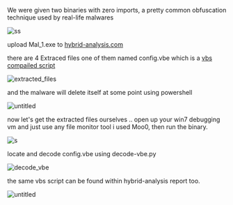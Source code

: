 We were given two binaries with zero imports, a pretty common obfuscation technique used by real-life malwares

![ss](https://user-images.githubusercontent.com/46635361/51080312-c6300800-16e1-11e9-8e79-6ab54bce4d9a.png)

upload Mal_1.exe to [hybrid-analysis.com](hybrid-analysis.com/sample/42512f779a32d5e677e534ad87524e886a80572c2de4e47ed993e264735b31ba)

there are 4 Extraced files one of them named config.vbe which is a [vbs compailed script](https://fileinfo.com/extension/vbe)

![extracted_files](https://user-images.githubusercontent.com/46635361/51080022-7b5fc180-16dc-11e9-8ad6-3d643b5cb37c.png)

and the malware will delete itself at some point using powershell 

![untitled](https://user-images.githubusercontent.com/46635361/51080134-b662f480-16de-11e9-9e01-566b8f14c003.png)

now let's get the extracted files ourselves .. open up your win7 debugging vm and just use any file monitor tool i used Moo0, then run the binary.

![s](https://user-images.githubusercontent.com/46635361/51080067-a1399600-16dd-11e9-9c09-9644c2c71c43.png)

locate and decode config.vbe using  decode-vbe.py

![decode_vbe](https://user-images.githubusercontent.com/46635361/51080078-ce864400-16dd-11e9-8f34-3c3998fcaf19.png)

the same vbs script can be found within hybrid-analysis report too.

![untitled](https://user-images.githubusercontent.com/46635361/51080092-291fa000-16de-11e9-8e9e-10e53d0fe102.png)

